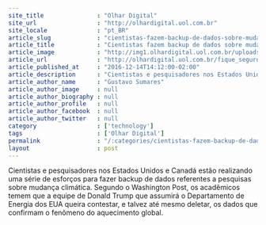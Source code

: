 ```yaml
---
site_title               : "Olhar Digital"
site_url                 : "http://olhardigital.uol.com.br"
site_locale              : "pt_BR"
article_slug             : "cientistas-fazem-backup-de-dados-sobre-mudanca-climatica-por-medo-de-trump"
article_title            : "Cientistas fazem backup de dados sobre mudança climática por medo de Trump"
article_image            : "http://img1.olhardigital.uol.com.br/uploads/acervo_imagens/2016/11/20161124065505_660_420.jpg"
article_url              : "http://olhardigital.uol.com.br/fique_seguro/noticia/cientistas-fazem-backup-de-dados-sobre-mudanca-climatica-por-medo-de-trump/64653"
article_published_at     : "2016-12-14T14:12:00-02:00"
article_description      : "Cientistas e pesquisadores nos Estados Unidos e Canadá estão realizando uma série de esforços para fazer backup de dados referentes a pesquisas sobre mudança climática. Segundo o Washington Post, os acadêmicos temem que a equipe de Donald Trump que assumirá o Departamento de Energia dos EUA queira contestar, e talvez até mesmo deletar, os dados que confirmam o fenômeno do aquecimento global."
article_author_name      : "Gustavo Sumares"
article_author_image     : null
article_author_biography : null
article_author_profile   : null
article_author_facebook  : null
article_author_twitter   : null
category                 : ['technology']
tags                     : ['Olhar Digital']
permalink                : "/:categories/cientistas-fazem-backup-de-dados-sobre-mudanca-climatica-por-medo-de-trump/"
layout                   : post
---
```


Cientistas e pesquisadores nos Estados Unidos e Canadá estão realizando uma série de esforços para fazer backup de dados referentes a pesquisas sobre mudança climática. Segundo o Washington Post, os acadêmicos temem que a equipe de Donald Trump que assumirá o Departamento de Energia dos EUA queira contestar, e talvez até mesmo deletar, os dados que confirmam o fenômeno do aquecimento global.
